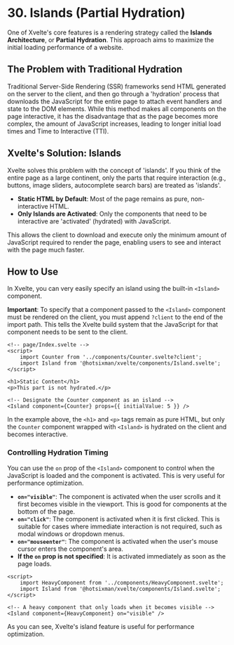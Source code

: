 # 30. Islands (Partial Hydration)

One of Xvelte's core features is a rendering strategy called the **Islands Architecture**, or **Partial Hydration**. This approach aims to maximize the initial loading performance of a website.

## The Problem with Traditional Hydration

Traditional Server-Side Rendering (SSR) frameworks send HTML generated on the server to the client, and then go through a 'hydration' process that downloads the JavaScript for the entire page to attach event handlers and state to the DOM elements. While this method makes all components on the page interactive, it has the disadvantage that as the page becomes more complex, the amount of JavaScript increases, leading to longer initial load times and Time to Interactive (TTI).

## Xvelte's Solution: Islands

Xvelte solves this problem with the concept of 'islands'. If you think of the entire page as a large continent, only the parts that require interaction (e.g., buttons, image sliders, autocomplete search bars) are treated as 'islands'.

- **Static HTML by Default**: Most of the page remains as pure, non-interactive HTML.
- **Only Islands are Activated**: Only the components that need to be interactive are 'activated' (hydrated) with JavaScript.

This allows the client to download and execute only the minimum amount of JavaScript required to render the page, enabling users to see and interact with the page much faster.

## How to Use

In Xvelte, you can very easily specify an island using the built-in `<Island>` component.

**Important**: To specify that a component passed to the `<Island>` component must be rendered on the client, you must append `?client` to the end of the import path. This tells the Xvelte build system that the JavaScript for that component needs to be sent to the client.

```svelte
<!-- page/Index.svelte -->
<script>
    import Counter from '../components/Counter.svelte?client';
    import Island from '@hotsixman/xvelte/components/Island.svelte';
</script>

<h1>Static Content</h1>
<p>This part is not hydrated.</p>

<!-- Designate the Counter component as an island -->
<Island component={Counter} props={{ initialValue: 5 }} />
```

In the example above, the `<h1>` and `<p>` tags remain as pure HTML, but only the `Counter` component wrapped with `<Island>` is hydrated on the client and becomes interactive.

### Controlling Hydration Timing

You can use the `on` prop of the `<Island>` component to control when the JavaScript is loaded and the component is activated. This is very useful for performance optimization.

-   **`on="visible"`**: The component is activated when the user scrolls and it first becomes visible in the viewport. This is good for components at the bottom of the page.
-   **`on="click"`**: The component is activated when it is first clicked. This is suitable for cases where immediate interaction is not required, such as modal windows or dropdown menus.
-   **`on="mouseenter"`**: The component is activated when the user's mouse cursor enters the component's area.
-   **If the `on` prop is not specified**: It is activated immediately as soon as the page loads.

```svelte
<script>
    import HeavyComponent from '../components/HeavyComponent.svelte';
    import Island from '@hotsixman/xvelte/components/Island.svelte';
</script>

<!-- A heavy component that only loads when it becomes visible -->
<Island component={HeavyComponent} on="visible" />
```

As you can see, Xvelte's island feature is useful for performance optimization.

